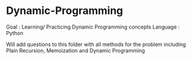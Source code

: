 # Dynamic-Programming

Goal : Learning/ Practicing Dynamic Programming concepts
Language : Python

Will add questions to this folder with all methods for the problem including Plain Recursion, Memoization and Dynamic Programming

